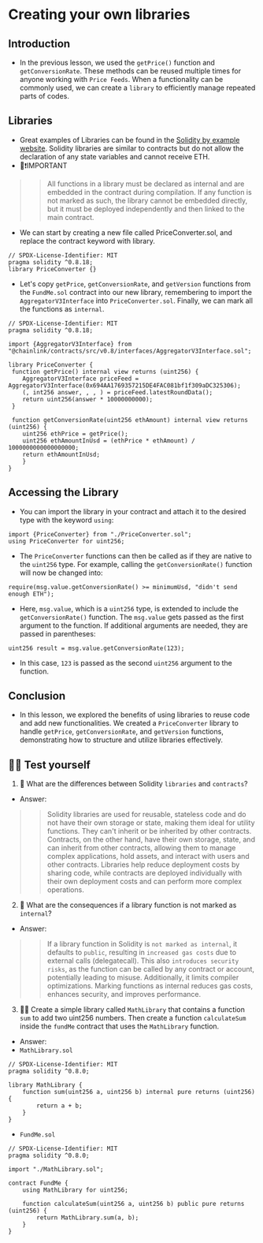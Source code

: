 # Creating your own libraries

## Introduction
- In the previous lesson, we used the `getPrice()` function and `getConversionRate`. These methods can be reused multiple times for anyone working with `Price Feeds`. When a functionality can be commonly used, we can create a `library` to efficiently manage repeated parts of codes.

## Libraries
- Great examples of Libraries can be found in the [Solidity by example website](https://solidity-by-example.org/library/). Solidity libraries are similar to contracts but do not allow the declaration of any state variables and cannot receive ETH.
- 👀❗IMPORTANT

>> All functions in a library must be declared as internal and are embedded in the contract during compilation. If any function is not marked as such, the library cannot be embedded directly, but it must be deployed independently and then linked to the main contract.

- We can start by creating a new file called PriceConverter.sol, and replace the contract keyword with library.
```
// SPDX-License-Identifier: MIT
pragma solidity ^0.8.18;
library PriceConverter {}
```

- Let's copy `getPrice`, `getConversionRate`, and `getVersion` functions from the `FundMe.sol` contract into our new library, remembering to import the `AggregatorV3Interface` into `PriceConverter.sol`. Finally, we can mark all the functions as `internal`.

```
// SPDX-License-Identifier: MIT
pragma solidity ^0.8.18;

import {AggregatorV3Interface} from "@chainlink/contracts/src/v0.8/interfaces/AggregatorV3Interface.sol";

library PriceConverter {
 function getPrice() internal view returns (uint256) {
    AggregatorV3Interface priceFeed = AggregatorV3Interface(0x694AA1769357215DE4FAC081bf1f309aDC325306);
    (, int256 answer, , , ) = priceFeed.latestRoundData();
    return uint256(answer * 10000000000);
 }

 function getConversionRate(uint256 ethAmount) internal view returns (uint256) {
    uint256 ethPrice = getPrice();
    uint256 ethAmountInUsd = (ethPrice * ethAmount) / 1000000000000000000;
    return ethAmountInUsd;
    }
}
```

## Accessing the Library
- You can import the library in your contract and attach it to the desired type with the keyword `using`:
```
import {PriceConverter} from "./PriceConverter.sol";
using PriceConverter for uint256;
```

- The `PriceConverter` functions can then be called as if they are native to the `uint256` type. For example, calling the `getConversionRate()` function will now be changed into:
```
require(msg.value.getConversionRate() >= minimumUsd, "didn't send enough ETH");
```

- Here, `msg.value`, which is a `uint256` type, is extended to include the `getConversionRate()` function. The `msg.value` gets passed as the first argument to the function. If additional arguments are needed, they are passed in parentheses:

```
uint256 result = msg.value.getConversionRate(123);
```

- In this case, `123` is passed as the second `uint256` argument to the function.

## Conclusion
- In this lesson, we explored the benefits of using libraries to reuse code and add new functionalities. We created a `PriceConverter` library to handle `getPrice`, `getConversionRate`, and `getVersion` functions, demonstrating how to structure and utilize libraries effectively.

## 🧑‍💻 Test yourself
1. 📕 What are the differences between Solidity `libraries` and `contracts`?
- Answer:

>> Solidity libraries are used for reusable, stateless code and do not have their own storage or state, making them ideal for utility functions. They can't inherit or be inherited by other contracts. Contracts, on the other hand, have their own storage, state, and can inherit from other contracts, allowing them to manage complex applications, hold assets, and interact with users and other contracts. Libraries help reduce deployment costs by sharing code, while contracts are deployed individually with their own deployment costs and can perform more complex operations.

2. 📕 What are the consequences if a library function is not marked as `internal`?
- Answer:

>> If a library function in Solidity is `not marked as internal`, it defaults to `public`, resulting in `increased gas costs` due to external calls (delegatecall). This also `introduces security risks`, as the function can be called by any contract or account, potentially leading to misuse. Additionally, it limits compiler optimizations. Marking functions as internal reduces gas costs, enhances security, and improves performance.

3. 🧑‍💻 Create a simple library called `MathLibrary` that contains a function `sum` to add two uint256 numbers. Then create a function `calculateSum` inside the `fundMe` contract that uses the `MathLibrary` function.
- Answer:
- `MathLibrary.sol`
```
// SPDX-License-Identifier: MIT
pragma solidity ^0.8.0;

library MathLibrary {
    function sum(uint256 a, uint256 b) internal pure returns (uint256) {
        return a + b;
    }
}
```

- `FundMe.sol`
```
// SPDX-License-Identifier: MIT
pragma solidity ^0.8.0;

import "./MathLibrary.sol";

contract FundMe {
    using MathLibrary for uint256;

    function calculateSum(uint256 a, uint256 b) public pure returns (uint256) {
        return MathLibrary.sum(a, b);
    }
}
```
